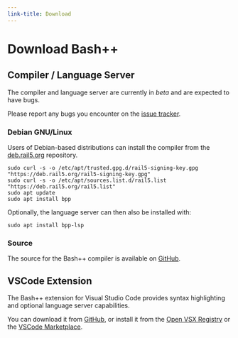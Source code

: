 ```yaml
---
link-title: Download
---
```


# Download Bash++

## Compiler / Language Server

The compiler and language server are currently in *beta* and are expected to have bugs.

Please report any bugs you encounter on the [issue tracker](https://github.com/rail5/bashpp/issues).

### Debian GNU/Linux

Users of Debian-based distributions can install the compiler from the [deb.rail5.org](https://deb.rail5.org) repository.

```shell
sudo curl -s -o /etc/apt/trusted.gpg.d/rail5-signing-key.gpg "https://deb.rail5.org/rail5-signing-key.gpg"
sudo curl -s -o /etc/apt/sources.list.d/rail5.list "https://deb.rail5.org/rail5.list"
sudo apt update
sudo apt install bpp
```

Optionally, the language server can then also be installed with:

```shell
sudo apt install bpp-lsp
```

### Source

The source for the Bash++ compiler is available on [GitHub](https://github.com/rail5/bashpp).

## VSCode Extension

The Bash++ extension for Visual Studio Code provides syntax highlighting and optional language server capabilities.

You can download it from [GitHub](https://github.com/rail5/bashpp/releases/), or install it from the [Open VSX Registry](https://open-vsx.org/extension/rail5/bashpp) or the [VSCode Marketplace](https://marketplace.visualstudio.com/items?itemName=rail5.bashpp).
